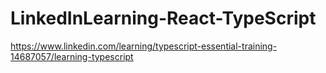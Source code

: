 # LinkedInLearning-React-TypeScript

https://www.linkedin.com/learning/typescript-essential-training-14687057/learning-typescript
